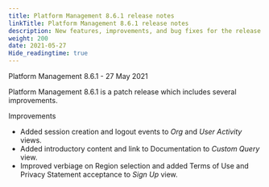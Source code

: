 ```yaml
---
title: Platform Management 8.6.1 release notes
linkTitle: Platform Management 8.6.1 release notes
description: New features, improvements, and bug fixes for the release.
weight: 200
date: 2021-05-27
Hide_readingtime: true
---
```


Platform Management 8.6.1 - 27 May 2021

Platform Management 8.6.1 is a patch release which includes several improvements.

Improvements

* Added session creation and logout events to _Org_ and _User Activity_ views.
* Added introductory content and link to Documentation to _Custom Query_ view.
* Improved verbiage on Region selection and added Terms of Use and Privacy Statement acceptance to _Sign Up_ view.
